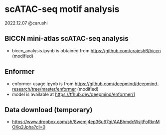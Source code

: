 # scATAC-seq motif analysis
2022.12.07 @carushi


## BICCN mini-atlas scATAC-seq analysis
* biccn\_analysis.ipynb is obtained from https://github.com/crajesh6/biccn (modified)

## Enformer
* enformer-usage.ipynb is from https://github.com/deepmind/deepmind-research/tree/master/enformer (modified)
* model is available at https://tfhub.dev/deepmind/enformer/1


## Data download (temporary)
* https://www.dropbox.com/sh/8wemj4ep36u67qi/AABhmdcWsjtFoRknMOKq2Jpha?dl=0
